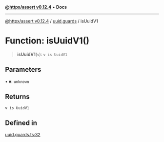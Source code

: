 [**@httpx/assert v0.12.4**](../../README.md) • **Docs**

***

[@httpx/assert v0.12.4](../../README.md) / [uuid.guards](../README.md) / isUuidV1

# Function: isUuidV1()

> **isUuidV1**(`v`): `v is UuidV1`

## Parameters

• **v**: `unknown`

## Returns

`v is UuidV1`

## Defined in

[uuid.guards.ts:32](https://github.com/belgattitude/httpx/blob/9d56eb57739de47a2eced4122ffa042138007013/packages/assert/src/uuid.guards.ts#L32)
